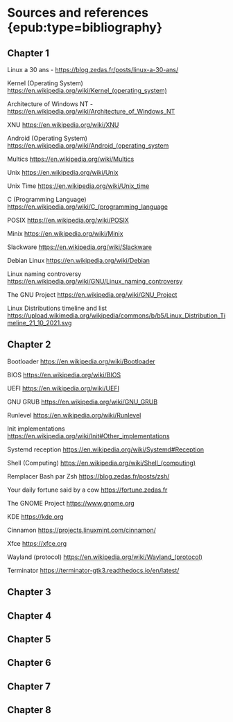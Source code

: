 # Sources and references {epub:type=bibliography}

## Chapter 1

Linux a 30 ans - https://blog.zedas.fr/posts/linux-a-30-ans/

Kernel (Operating System) https://en.wikipedia.org/wiki/Kernel_(operating_system)

Architecture of Windows NT -  https://en.wikipedia.org/wiki/Architecture_of_Windows_NT

XNU https://en.wikipedia.org/wiki/XNU

Android (Operating System) https://en.wikipedia.org/wiki/Android_(operating_system

Multics https://en.wikipedia.org/wiki/Multics

Unix https://en.wikipedia.org/wiki/Unix

Unix Time https://en.wikipedia.org/wiki/Unix_time

C (Programming Language) https://en.wikipedia.org/wiki/C_(programming_language

POSIX https://en.wikipedia.org/wiki/POSIX

Minix https://en.wikipedia.org/wiki/Minix

Slackware https://en.wikipedia.org/wiki/Slackware

Debian Linux https://en.wikipedia.org/wiki/Debian

Linux naming controversy https://en.wikipedia.org/wiki/GNU/Linux_naming_controversy

The GNU Project https://en.wikipedia.org/wiki/GNU_Project

Linux Distributions timeline and list https://upload.wikimedia.org/wikipedia/commons/b/b5/Linux_Distribution_Timeline_21_10_2021.svg

## Chapter 2

Bootloader https://en.wikipedia.org/wiki/Bootloader

BIOS https://en.wikipedia.org/wiki/BIOS

UEFI https://en.wikipedia.org/wiki/UEFI

GNU GRUB https://en.wikipedia.org/wiki/GNU_GRUB

Runlevel https://en.wikipedia.org/wiki/Runlevel

Init implementations https://en.wikipedia.org/wiki/Init#Other_implementations

Systemd reception https://en.wikipedia.org/wiki/Systemd#Reception

Shell (Computing) https://en.wikipedia.org/wiki/Shell_(computing)

Remplacer Bash par Zsh https://blog.zedas.fr/posts/zsh/

Your daily fortune said by a cow https://fortune.zedas.fr

The GNOME Project https://www.gnome.org

KDE https://kde.org

Cinnamon https://projects.linuxmint.com/cinnamon/

Xfce https://xfce.org

Wayland (protocol) https://en.wikipedia.org/wiki/Wayland_(protocol)

Terminator https://terminator-gtk3.readthedocs.io/en/latest/

## Chapter 3

[^filesystem]: Filesystem https://en.wikipedia.org/wiki/File_system)

[^FAT]: File allocation Table https://en.wikipedia.org/wiki/File_Allocation_Table

[^NTFS]: NTFS https://en.wikipedia.org/wiki/NTFS

[^ext4]: Ext4 https://en.wikipedia.org/wiki/Ext4

[^xfs]: XFS https://en.wikipedia.org/wiki/XFS

[^btrfs]: Btrfs https://en.wikipedia.org/wiki/Btrfs

[^Tmpfs]: Tmpfs https://en.wikipedia.org/wiki/Tmpfs

[^NFS]: Network File System (Protocol) https://en.wikipedia.org/wiki/Network_File_System_(protocol)

[^SMB]: Server Message Block https://en.wikipedia.org/wiki/Server_Message_Block

[^filesystemhierarchystandard]: Filesystem Hierarchy Standard https://en.wikipedia.org/wiki/Filesystem_Hierarchy_Standard

[^UnixFilesystem]: Unix Filesystem https://en.wikipedia.org/wiki/Unix_filesystem

[^autofs]: autofs https://www.kernel.org/doc/html/latest/filesystems/autofs.html

[^lvm]: Logical Volume Management https://en.wikipedia.org/wiki/Logical_volume_management

## Chapter 4

[^linuxmalwares]: Linux and the malwares https://blog.zedas.fr/posts/linux-and-the-malwares/

[^reportsudo]: This incident will be reported - xkcd https://xkcd.com/838/

## Chapter 5

[^multiusersoftware]: Multi-user software https://en.wikipedia.org/wiki/Multi-user_software

[^identitymanagement]: Identity management https://en.wikipedia.org/wiki/Identity_management

## Chapter 6

[^onelinerprogram]: One-liner program https://en.wikipedia.org/wiki/One-liner_program

## Chapter 7

[^openclipartram]: https://openclipart.org/detail/25792/ram-computer-memory

[^oomkiller]: Bad malloc - Turnsoff https://turnoff.us/geek/bad-malloc/

## Chapter 8

[^r-commands]: Berkeley's r-commands https://en.wikipedia.org/wiki/Berkeley_r-commands

[^openssh]: OpenSSH https://en.wikipedia.org/wiki/OpenSSH

[^fail2ban]: Fail2ban https://en.wikipedia.org/wiki/Fail2ban

